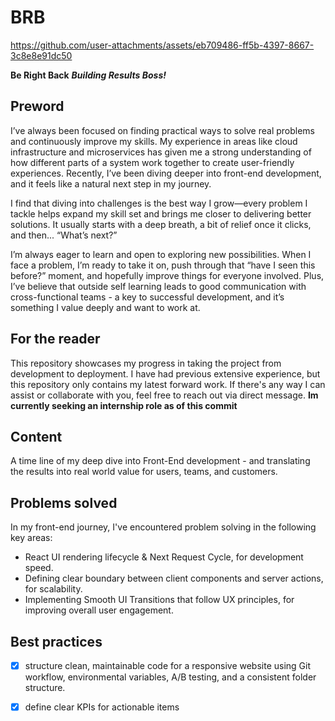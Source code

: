 # BRB

https://github.com/user-attachments/assets/eb709486-ff5b-4397-8667-3c8e8e91dc50

**Be Right Back**
***Building Results Boss!***

## Preword

I’ve always been focused on finding practical ways to solve real problems and continuously improve my skills. My experience in areas like cloud infrastructure and microservices has given me a strong understanding of how different parts of a system work together to create user-friendly experiences. Recently, I’ve been diving deeper into front-end development, and it feels like a natural next step in my journey.

I find that diving into challenges is the best way I grow—every problem I tackle helps expand my skill set and brings me closer to delivering better solutions. It usually starts with a deep breath, a bit of relief once it clicks, and then... “What’s next?”

I’m always eager to learn and open to exploring new possibilities. When I face a problem, I’m ready to take it on, push through that “have I seen this before?” moment, and hopefully improve things for everyone involved. Plus, I’ve believe that outside self learning leads to good communication with cross-functional teams - a key to successful development, and it’s something I value deeply and want to work at.

## For the reader
This repository showcases my progress in taking the project from development to deployment. I have had previous extensive experience, but this repository only contains my latest forward work. If there's any way I can assist or collaborate with you, feel free to reach out via direct message.
**Im currently seeking an internship role as of this commit**

## Content
A time line of my deep dive into Front-End development - and translating the results into real world value for users, teams, and customers.

## Problems solved

In my front-end journey, I've encountered problem solving in the following key areas:
- React UI rendering lifecycle & Next Request Cycle, for development speed.
- Defining clear boundary between client components and server actions, for scalability.
- Implementing Smooth UI Transitions that follow UX principles, for improving overall user engagement.

## Best practices
- [x] structure clean, maintainable code for a responsive website using Git workflow, environmental variables, A/B testing, and a consistent folder structure.
- [x] define clear KPIs for actionable items


